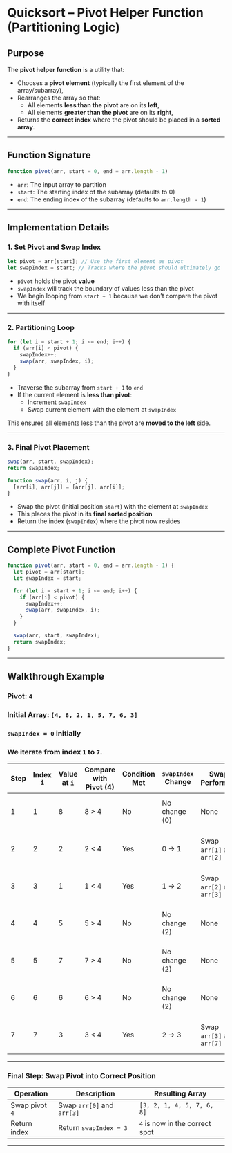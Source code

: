 # Quicksort – Pivot Helper Function (Partitioning Logic)

## Purpose

The **pivot helper function** is a utility that:

- Chooses a **pivot element** (typically the first element of the array/subarray),
- Rearranges the array so that:
  - All elements **less than the pivot** are on its **left**,
  - All elements **greater than the pivot** are on its **right**,
- Returns the **correct index** where the pivot should be placed in a **sorted array**.

---

## Function Signature

```js
function pivot(arr, start = 0, end = arr.length - 1)
```

- `arr`: The input array to partition
- `start`: The starting index of the subarray (defaults to 0)
- `end`: The ending index of the subarray (defaults to `arr.length - 1`)

---

## Implementation Details

### 1. Set Pivot and Swap Index

```js
let pivot = arr[start]; // Use the first element as pivot
let swapIndex = start; // Tracks where the pivot should ultimately go
```

- `pivot` holds the pivot **value**
- `swapIndex` will track the boundary of values less than the pivot
- We begin looping from `start + 1` because we don’t compare the pivot with itself

---

### 2. Partitioning Loop

```js
for (let i = start + 1; i <= end; i++) {
  if (arr[i] < pivot) {
    swapIndex++;
    swap(arr, swapIndex, i);
  }
}
```

- Traverse the subarray from `start + 1` to `end`
- If the current element is **less than pivot**:
  - Increment `swapIndex`
  - Swap current element with the element at `swapIndex`

This ensures all elements less than the pivot are **moved to the left** side.

---

### 3. Final Pivot Placement

```js
swap(arr, start, swapIndex);
return swapIndex;

function swap(arr, i, j) {
  [arr[i], arr[j]] = [arr[j], arr[i]];
}
```

- Swap the pivot (initial position `start`) with the element at `swapIndex`
- This places the pivot in its **final sorted position**
- Return the index (`swapIndex`) where the pivot now resides

---

## Complete Pivot Function

```js
function pivot(arr, start = 0, end = arr.length - 1) {
  let pivot = arr[start];
  let swapIndex = start;

  for (let i = start + 1; i <= end; i++) {
    if (arr[i] < pivot) {
      swapIndex++;
      swap(arr, swapIndex, i);
    }
  }

  swap(arr, start, swapIndex);
  return swapIndex;
}
```

---

## Walkthrough Example

### Pivot: `4`

### Initial Array: `[4, 8, 2, 1, 5, 7, 6, 3]`

### `swapIndex = 0` initially

### We iterate from index `1` to `7`.

| Step | Index `i` | Value at `i` | Compare with Pivot (4) | Condition Met | `swapIndex` Change | Swap Performed             | Array After Step           |
| ---- | --------- | ------------ | ---------------------- | ------------- | ------------------ | -------------------------- | -------------------------- |
| 1    | 1         | 8            | 8 > 4                  | No            | No change (0)      | None                       | `[4, 8, 2, 1, 5, 7, 6, 3]` |
| 2    | 2         | 2            | 2 < 4                  | Yes           | 0 → 1              | Swap `arr[1]` and `arr[2]` | `[4, 2, 8, 1, 5, 7, 6, 3]` |
| 3    | 3         | 1            | 1 < 4                  | Yes           | 1 → 2              | Swap `arr[2]` and `arr[3]` | `[4, 2, 1, 8, 5, 7, 6, 3]` |
| 4    | 4         | 5            | 5 > 4                  | No            | No change (2)      | None                       | `[4, 2, 1, 8, 5, 7, 6, 3]` |
| 5    | 5         | 7            | 7 > 4                  | No            | No change (2)      | None                       | `[4, 2, 1, 8, 5, 7, 6, 3]` |
| 6    | 6         | 6            | 6 > 4                  | No            | No change (2)      | None                       | `[4, 2, 1, 8, 5, 7, 6, 3]` |
| 7    | 7         | 3            | 3 < 4                  | Yes           | 2 → 3              | Swap `arr[3]` and `arr[7]` | `[4, 2, 1, 3, 5, 7, 6, 8]` |

---

### Final Step: Swap Pivot into Correct Position

| Operation      | Description                | Resulting Array                |
| -------------- | -------------------------- | ------------------------------ |
| Swap pivot `4` | Swap `arr[0]` and `arr[3]` | `[3, 2, 1, 4, 5, 7, 6, 8]`     |
| Return index   | Return `swapIndex = 3`     | `4` is now in the correct spot |

---
